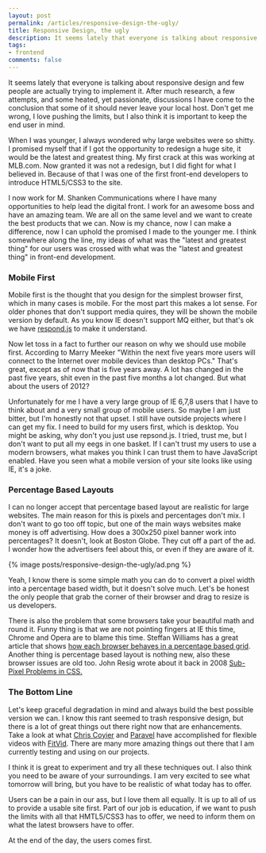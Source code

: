 ```yaml
---
layout: post
permalink: /articles/responsive-design-the-ugly/
title: Responsive Design, the ugly
description: It seems lately that everyone is talking about responsive design and few people are actually trying to implement it. After much research, a few attempts, and some heated, yet passionate, discussions
tags:
- frontend
comments: false
---
```


<p>It seems lately that everyone is talking about responsive design and few people are actually trying to implement it. After much research, a few attempts, and some heated, yet passionate, discussions I have come to the conclusion that some of it should never leave your local host. Don't get me wrong, I love pushing the limits, but I also think it is important to keep the end user in mind.</p>
<p>When I was younger, I always wondered why large websites were so shitty. I promised myself that if I got the opportunity to redesign a huge site, it would be the latest and greatest thing. My first crack at this was working at MLB.com. Now granted it was not a redesign, but I did fight for what I believed in. Because of that I was one of the first front-end developers to introduce HTML5/CSS3 to the site.</p>
<p>I now work for M. Shanken Communications where I have many opportunities to help lead the digital front. I work for an awesome boss and have an amazing team. We are all on the same level and we want to create the best products that we can. Now is my chance, now I can make a difference, now I can uphold the promised I made to the younger me. I think somewhere along the line, my ideas of what was the "latest and greatest thing" for our users was crossed with what was the "latest and greatest thing" in front-end development. </p>
<h3>Mobile First</h3>
<p>Mobile first is the thought that you design for the simplest browser first, which in many cases is mobile. For the most part this makes a lot sense. For older phones that don't support media quires, they will be shown the mobile version by default. As you know IE doesn't support MQ either, but that's ok we have <a href="https://github.com/scottjehl/Respond">respond.js</a> to make it understand.</p>
<p>Now let toss in a fact to further our reason on why we should use mobile first. According to Marry Meeker "Within the next five years more users will connect to the Internet over mobile devices than desktop PCs." That's great, except as of now that is five years away. A lot has changed in the past five years, shit even in the past five months a lot changed. But what about the users of 2012?</p>
<p>Unfortunately for me I have a very large group of IE 6,7,8 users that I have to think about and a very small group of mobile users. So maybe I am just bitter, but I'm honestly not that upset. I still have outside projects where I can get my fix. I need to build for my users first, which is desktop. You might be asking, why don't you just use repsond.js. I tried, trust me, but  I don't want to put all my eegs in one basket. If I can't trust my users to use a modern browsers, what makes you think I can trust them to have JavaScript enabled. Have you seen what a mobile version of your site looks like using IE, it's a joke.</p>
<h3>Percentage Based Layouts</h3>
<p>I can no longer accept that percentage based layout are realistic for large websites. The main reason for this is pixels and percentages don't mix. I don't want to go too off topic, but one of the main ways websites make money is off advertising. How does a 300x250 pixel banner work into percentages? It doesn't, look at Boston Globe. They cut off a part of the ad. I wonder how the advertisers feel about this, or even if they are aware of it.</p>
{% image posts/responsive-design-the-ugly/ad.png %}
<p>Yeah, I know there is some simple math you can do to convert a pixel width into a percentage based width, but it doesn't solve much. Let's be honest the only people that grab the corner of their browser and drag to resize is us developers. </p>
<p>There is also the problem that some browsers take your beautiful math and round it. Funny thing is that we are not pointing fingers at IE this time, Chrome and Opera are to blame this time. Steffan Williams has a great article that shows <a href="http://steff.me/journal/fluid-inconsistencies/">how each browser behaves in a percentage based grid</a>. Another thing is percentage based layout is nothing new, also these browser issues are old too. John Resig wrote about it back in 2008 <a href="http://ejohn.org/blog/sub-pixel-problems-in-css/">Sub-Pixel Problems in CSS.</a></p>
<h3>The Bottom Line</h3>
<p>Let's keep graceful degradation in mind and always build the best possible version we can. I know this rant seemed to trash responsive design, but there is a lot of great things out there right now that are enhancements. Take a look at what <a href="http://chriscoyier.net/">Chris Coyier</a> and <a href="http://paravelinc.com/">Paravel</a> have accomplished for flexible videos with <a href="http://fitvidsjs.com/">FitVid</a>. There are many more amazing things out there that I am currently testing and using on our projects.</p>
<p>I think it is great to experiment and try all these techniques out. I also think you need to be aware of your surroundings. I am very excited to see what tomorrow will bring, but you have to be realistic of what today has to offer.</p>
<p>Users can be a pain in our ass, but I love them all equally. It is up to all of us to provide a usable site first. Part of our job is education, if we want to push the limits with all that HMTL5/CSS3 has to offer, we need to inform them on what the latest browsers have to offer.</p>
<p>At the end of the day, the users comes first.</p>
